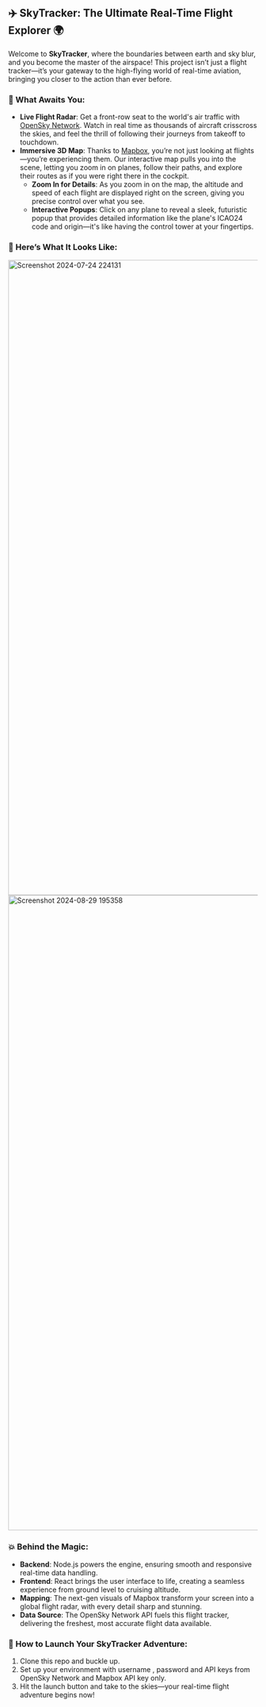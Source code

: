

## ✈️ SkyTracker: The Ultimate Real-Time Flight Explorer 🌍

Welcome to **SkyTracker**, where the boundaries between earth and sky blur, and you become the master of the airspace! This project isn’t just a flight tracker—it’s your gateway to the high-flying world of real-time aviation, bringing you closer to the action than ever before.

### 🌟 What Awaits You:
- **Live Flight Radar**: Get a front-row seat to the world's air traffic with [OpenSky Network](https://opensky-network.org/). Watch in real time as thousands of aircraft crisscross the skies, and feel the thrill of following their journeys from takeoff to touchdown.
- **Immersive 3D Map**: Thanks to [Mapbox](https://www.mapbox.com/), you’re not just looking at flights—you’re experiencing them. Our interactive map pulls you into the scene, letting you zoom in on planes, follow their paths, and explore their routes as if you were right there in the cockpit.
  - **Zoom In for Details**: As you zoom in on the map, the altitude and speed of each flight are displayed right on the screen, giving you precise control over what you see.
  - **Interactive Popups**: Click on any plane to reveal a sleek, futuristic popup that provides detailed information like the plane's ICAO24 code and origin—it's like having the control tower at your fingertips.

### 🚀 Here’s What It Looks Like:

<img width="1280" alt="Screenshot 2024-07-24 224131" src="https://github.com/user-attachments/assets/86c0ad69-3fb7-457b-8533-034112e870b6">
<img width="1280" alt="Screenshot 2024-08-29 195358" src="https://github.com/user-attachments/assets/2f380059-7da1-4fc8-ac7c-fce5bddef7e8">


### 💥 Behind the Magic:
- **Backend**: Node.js powers the engine, ensuring smooth and responsive real-time data handling.
- **Frontend**: React brings the user interface to life, creating a seamless experience from ground level to cruising altitude.
- **Mapping**: The next-gen visuals of Mapbox transform your screen into a global flight radar, with every detail sharp and stunning.
- **Data Source**: The OpenSky Network API fuels this flight tracker, delivering the freshest, most accurate flight data available.

### 🚀 How to Launch Your SkyTracker Adventure:
1. Clone this repo and buckle up.
2. Set up your environment with username , password and API keys from OpenSky Network and Mapbox API key only.
3. Hit the launch button and take to the skies—your real-time flight adventure begins now!



